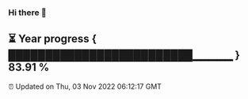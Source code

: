 ### Hi there 👋
⏳ Year progress { █████████████████████████▁▁▁▁▁ } 83.91 %
---
⏰ Updated on Thu, 03 Nov 2022 06:12:17 GMT

